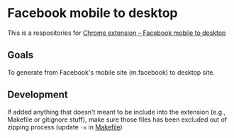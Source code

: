 # Facebook mobile to desktop

This is a respositories for [Chrome extension – Facebook mobile to desktop](https://chrome.google.com/webstore/detail/facebook-mobile-to-deskto/pmidcobfpkhmojlamdpjkakfbaaiaaan)

## Goals

To generate from Facebook's mobile site (m.facebook) to desktop site.

## Development

If added anything that doesn't meant to be include into the extension (e.g., Makefile or gitignore stuff), make sure those files has been excluded out of zipping process (update `-x` in [Makefile](Makefile))
